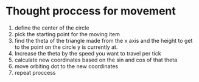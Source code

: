 # Thought proccess for movement

1. define the center of the circle
2. pick the starting point for the moving item
3. find the theta of the triangle made from the x axis and the height to get to
the point on the circle y is currently at.
4. Increase the theta by the speed you want to travel per tick
5. calculate new coordinates based on the sin and cos of that theta
6. move orbiting dot to the new coordinates
7. repeat proccess
